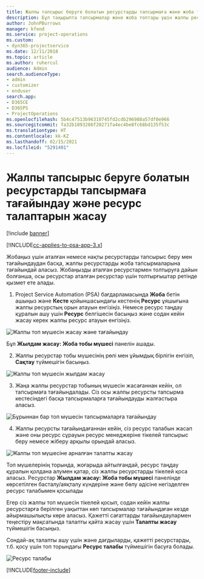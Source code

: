 ```yaml
---
title: Жалпы тапсырыс беруге болатын ресурстарды тапсырмаға және жоба тобына тағайындау
description: Бұл тақырыпта тапсырмалар және жоба топтары үшін жалпы ресурстарға тапсырыс беру туралы ақпарат беріледі.
author: JohnPBurrows
manager: kfend
ms.service: project-operations
ms.custom:
- dyn365-projectservice
ms.date: 12/11/2018
ms.topic: article
ms.author: ruhercul
audience: Admin
search.audienceType:
- admin
- customizer
- enduser
search.app:
- D365CE
- D365PS
- ProjectOperations
ms.openlocfilehash: 5b4c47513b96310745fd2cdb296988a57df0e966
ms.sourcegitcommit: fa32b1893286f20271fa4ec4be8fc68bd135f53c
ms.translationtype: HT
ms.contentlocale: kk-KZ
ms.lasthandoff: 02/15/2021
ms.locfileid: "5291401"
---
```

# <a name="assign-generic-bookable-resources-to-a-task-and-generate-resource-requirements"></a>Жалпы тапсырыс беруге болатын ресурстарды тапсырмаға тағайындау және ресурс талаптарын жасау 

[!include [banner](../includes/psa-now-project-operations.md)]

[!INCLUDE[cc-applies-to-psa-app-3.x](../includes/cc-applies-to-psa-app-3x.md)]

Жобаңыз үшін аталған немесе нақты ресурстарды тапсырыс беру мен тағайындаудан басқа, жалпы ресурстарды жоба тапсырмаларына тағайындай аласыз. Жобаңызды аталған ресурстармен толтыруға дайын болғанша, осы ресурстар аталған ресурстар үшін толтырғыштар ретінде қызмет ете алады. 

1. Project Service Automation (PSA) бағдарламасында **Жоба** бетін ашыңыз және **Кесте** қойыншасындағы кестенің **Ресурс** ұяшығына жалпы ресурстың орын атауын енгізіңіз. Немесе ресурс таңдау құралын ашу үшін **Ресурс** белгішесін басыңыз және содан кейін жасау керек жалпы ресурс атауын енгізіңіз.

![Жалпы топ мүшесін жасау және тағайындау](media/RM-how-to-9.png)

Бұл **Жылдам жасау: Жоба тобы мүшесі** панелін ашады. 

2. Жалпы ресурстар тобы мүшесінің рөлі мен ұйымдық бірлігін енгізіп, **Сақтау** түймешігін басыңыз.

![Жалпы топ мүшесін жылдам жасау](media/RM-how-to-10.png)

3. Жаңа жалпы ресурстар тобының мүшесін жасағаннан кейін, ол тапсырмаға тағайындалады. Сіз осы жалпы ресурсты тапсырма кестесіндегі басқа тапсырмаларға тағайындауды жалғастыра аласыз.

![Бұрыннан бар топ мүшесін тапсырмаларға тағайындау](media/RM-how-to-11.png)

4. Жалпы ресурсты тағайындағаннан кейін, сіз ресурс талабын жасап және оны ресурс сұрауын ресурс менеджеріне тікелей тапсырыс беру немесе жіберу арқылы орындай аласыз.

![Жалпы топ мүшесіне арналған талапты жасау](media/RM-how-to-12.png)

Топ мүшелерінің торында, жоғарыда айтылғандай, ресурс таңдау құралын қолдана алумен қатар, сіз жалпы ресурстарды тікелей қоса аласыз. Ресурстар **Жылдам жасау: Жоба тобы мүшесі** панелінде көрсетілген басталу/аяқталу күндеріне және бөлу әдісіне негізделген ресурс талабымен қосылады

Егер сіз жалпы топ мүшесін тікелей қосып, содан кейін жалпы ресурстарға берілген уақыттан көп тапсырмалар тағайындаған кезде айырмашылықты көре аласыз. Қажетті сағаттарды тағайындаулармен теңестіру мақсатында талапты қайта жасау үшін **Талапты жасау** түймешігін басыңыз.

Сондай-ақ талапты ашу үшін және дағдыларды, қажетті ресурстарды, т.б. қосу үшін топ торындағы **Ресурс талабы** түймешігін басуға болады.

![Ресурс талабы](media/RM-how-to-13.png)



[!INCLUDE[footer-include](../includes/footer-banner.md)]